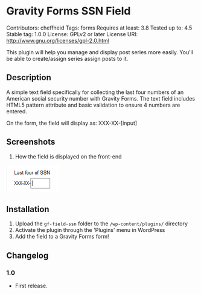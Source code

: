 # Gravity Forms SSN Field #
Contributors: cheffheid
Tags: forms
Requires at least: 3.8
Tested up to: 4.5
Stable tag: 1.0.0
License: GPLv2 or later
License URI: http://www.gnu.org/licenses/gpl-2.0.html

This plugin will help you manage and display post series more easily. You'll be able to create/assign series assign posts to it.

## Description ##

A simple text field specifically for collecting the last four numbers of an American social security number with Gravity Forms. The text field includes HTML5 pattern attribute and basic validation to ensure 4 numbers are entered.

On the form, the field will display as: XXX-XX-[input]

## Screenshots ##

1. How the field is displayed on the front-end

![How the field is displayed on the front-end](/assets/screenshot-1.png)

## Installation ##

1. Upload the `gf-field-ssn` folder to the `/wp-content/plugins/` directory
2. Activate the plugin through the 'Plugins' menu in WordPress
3. Add the field to a Gravity Forms form!

## Changelog ##

### 1.0 ###
* First release.